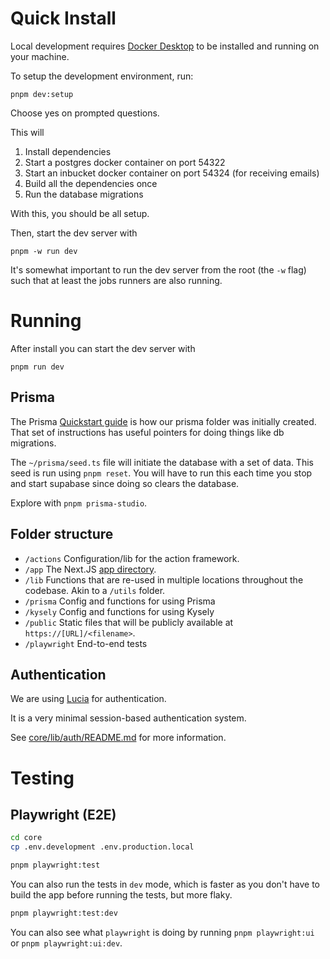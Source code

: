 # Quick Install

Local development requires [Docker Desktop](https://www.docker.com/products/docker-desktop/) to be installed and running on your machine.

To setup the development environment, run:

```
pnpm dev:setup
```

Choose yes on prompted questions.

This will

1. Install dependencies
2. Start a postgres docker container on port 54322
3. Start an inbucket docker container on port 54324 (for receiving emails)
4. Build all the dependencies once
5. Run the database migrations

With this, you should be all setup.

Then, start the dev server with

```
pnpm -w run dev
```

It's somewhat important to run the dev server from the root (the `-w` flag) such that at least the jobs runners are also running.

# Running

After install you can start the dev server with

```
pnpm run dev
```

## Prisma

The Prisma [Quickstart guide](https://www.prisma.io/docs/getting-started/quickstart) is how our prisma folder was initially created. That set of instructions has useful pointers for doing things like db migrations.

The `~/prisma/seed.ts` file will initiate the database with a set of data. This seed is run using `pnpm reset`. You will have to run this each time you stop and start supabase since doing so clears the database.

Explore with `pnpm prisma-studio`.

## Folder structure

-   `/actions` Configuration/lib for the action framework.
-   `/app` The Next.JS [app directory](https://nextjs.org/docs/app/building-your-application/routing).
-   `/lib` Functions that are re-used in multiple locations throughout the codebase. Akin to a `/utils` folder.
-   `/prisma` Config and functions for using Prisma
-   `/kysely` Config and functions for using Kysely
-   `/public` Static files that will be publicly available at `https://[URL]/<filename>`.
-   `/playwright` End-to-end tests

## Authentication

We are using [Lucia](https://github.com/lucia-auth/lucia) for authentication.

It is a very minimal session-based authentication system.

See [core/lib/auth/README.md](core/lib/auth/README.md) for more information.

# Testing

## Playwright (E2E)

```bash
cd core
cp .env.development .env.production.local

pnpm playwright:test
```

You can also run the tests in `dev` mode, which is faster as you don't have to build the app before running the tests, but more flaky.

```bash
pnpm playwright:test:dev
```

You can also see what `playwright` is doing by running `pnpm playwright:ui` or `pnpm playwright:ui:dev`.
